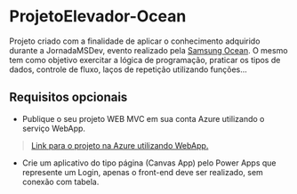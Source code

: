 # ProjetoElevador-Ocean
Projeto criado com a finalidade de aplicar o conhecimento adquirido durante a JornadaMSDev, evento realizado pela <a href="http://www.oceanbrasil.com/">Samsung Ocean</a>. O mesmo tem como objetivo exercitar a lógica de programação, praticar os tipos de dados, controle de fluxo, laços de repetição utilizando funções... 

## Requisitos opcionais
- Publique o seu projeto WEB MVC em sua conta Azure utilizando o serviço WebApp.
> [Link para o projeto na Azure utilizando WebApp.](https://projetoelevador-richard.azurewebsites.net/)

- Crie um aplicativo do tipo página (Canvas App) pelo Power Apps que represente um Login, apenas o front-end deve ser realizado, sem conexão com tabela.
